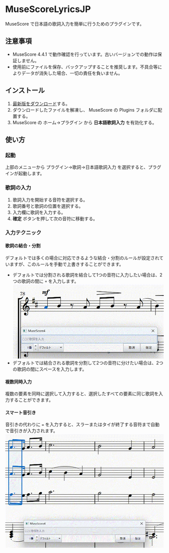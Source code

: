 # MuseScoreLyricsJP
MuseScore で日本語の歌詞入力を簡単に行うためのプラグインです。

## 注意事項
 - MuseScore 4.4.1 で動作確認を行っています。古いバージョンでの動作は保証しません。
 - 使用前にファイルを保存、バックアップすることを推奨します。不具合等によりデータが消失した場合、一切の責任を負いません。

## インストール
1. [最新版をダウンロード](https://github.com/bakajikara/MuseScoreLyricsJP/archive/refs/heads/main.zip)する。
2. ダウンロードしたファイルを解凍し、 MuseScore の Plugins フォルダに配置する。
3. MuseScore の ホーム→プラグイン から **日本語歌詞入力** を有効化する。

## 使い方
### 起動
上部のメニューから プラグイン→歌詞→日本語歌詞入力 を選択すると、プラグインが起動します。

### 歌詞の入力
1. 歌詞入力を開始する音符を選択する。
2. 歌詞番号と歌詞の位置を選択する。
3. 入力欄に歌詞を入力する。
4. **確定** ボタンを押して次の音符に移動する。

### 入力テクニック
#### 歌詞の結合・分割
デフォルトでは多くの場合に対応できるような結合・分割のルールが設定されていますが、このルールを手動で上書きすることができます。
 - デフォルトでは分割される歌詞を結合して1つの音符に入力したい場合は、2つの歌詞の間に `+` を入力します。
 ![combining](/images/combining.gif)
 - デフォルトでは結合される歌詞を分割して2つの音符に分けたい場合は、2つの歌詞の間にスペースを入力します。

#### 複数同時入力
複数の要素を同時に選択して入力すると、選択したすべての要素に同じ歌詞を入力することができます。

#### スマート音引き
音引きの代わりに `=` を入力すると、スラーまたはタイが終了する音符まで自動で音引きが入力されます。
![smart-onbiki](/images/smart-onbiki.gif)
